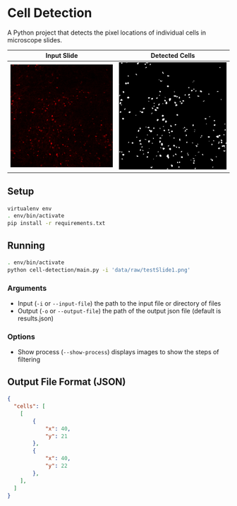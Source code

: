 # Cell Detection

A Python project that detects the pixel locations of individual cells in microscope slides.

Input Slide                |  Detected Cells
:-------------------------:|:-------------------------:
![](./media/InputImage.png)|![](./media/DetectedCells.png)

## Setup
```bash
virtualenv env
. env/bin/activate
pip install -r requirements.txt
```

## Running
```bash
. env/bin/activate
python cell-detection/main.py -i 'data/raw/testSlide1.png'
```

### Arguments
- Input (```-i``` or ```--input-file```) the path to the input file or directory of files
- Output (```-o``` or ```--output-file```) the path of the output json file (default is results.json)

### Options
- Show process (```--show-process```) displays images to show the steps of filtering

## Output File Format (JSON)
```json
{
  "cells": [
    [
        {
            "x": 40,
            "y": 21
        },
        {
            "x": 40,
            "y": 22
        },
    ],
  ]
}
```
